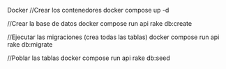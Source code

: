 Docker
//Crear los contenedores
docker compose up -d 

//Crear la base de datos
docker compose run api rake db:create

//Ejecutar las migraciones (crea todas las tablas)
docker compose run api rake db:migrate

//Poblar las tablas
docker compose run api rake db:seed